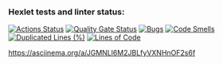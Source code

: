 ### Hexlet tests and linter status:
[![Actions Status](https://github.com/vvvilkha/java-project-61/actions/workflows/hexlet-check.yml/badge.svg)](https://github.com/vvvilkha/java-project-61/actions)
[![Quality Gate Status](https://sonarcloud.io/api/project_badges/measure?project=vvvilkha_java-project-61&metric=alert_status)](https://sonarcloud.io/summary/new_code?id=vvvilkha_java-project-61)
[![Bugs](https://sonarcloud.io/api/project_badges/measure?project=vvvilkha_java-project-61&metric=bugs)](https://sonarcloud.io/summary/new_code?id=vvvilkha_java-project-61)
[![Code Smells](https://sonarcloud.io/api/project_badges/measure?project=vvvilkha_java-project-61&metric=code_smells)](https://sonarcloud.io/summary/new_code?id=vvvilkha_java-project-61)
[![Duplicated Lines (%)](https://sonarcloud.io/api/project_badges/measure?project=vvvilkha_java-project-61&metric=duplicated_lines_density)](https://sonarcloud.io/summary/new_code?id=vvvilkha_java-project-61)
[![Lines of Code](https://sonarcloud.io/api/project_badges/measure?project=vvvilkha_java-project-61&metric=ncloc)](https://sonarcloud.io/summary/new_code?id=vvvilkha_java-project-61)

 https://asciinema.org/a/JGMNLl6M2JBLfyVXNHnOF2s6f